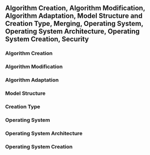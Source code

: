 ## Algorithm Creation, Algorithm Modification, Algorithm Adaptation, Model Structure and Creation Type, Merging, Operating System, Operating System Architecture, Operating System Creation, Security


### Algorithm Creation

### Algorithm Modification

### Algorithm Adaptation

### Model Structure

### Creation Type

### Operating System

### Operating System Architecture

### Operating System Creation


<!--

**Here are some ideas to get you started:**

🙋‍♀️ A short introduction - what is your organization all about?
🌈 Contribution guidelines - how can the community get involved?
👩‍💻 Useful resources - where can the community find your docs? Is there anything else the community should know?
🍿 Fun facts - what does your team eat for breakfast?
🧙 Remember, you can do mighty things with the power of [Markdown](https://docs.github.com/github/writing-on-github/getting-started-with-writing-and-formatting-on-github/basic-writing-and-formatting-syntax)
-->
